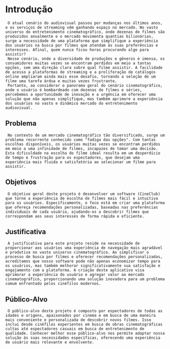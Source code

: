 # Introdução

     O atual cenário do audiovisual passou por mudanças nos últimos anos, e os serviços de streaming vêm ganhando espaço no mercado. No vasto universo do entretenimento cinematográfico, onde dezenas de filmes são produzidos anualmente e o mercado movimenta quantias bilionárias, surge a necessidade de uma plataforma que simplifique a experiência dos usuários na busca por filmes que atendam às suas preferências e interesses. Afinal, quem nunca ficou horas procurando algo para assistir? 
     Nesse cenário, onde a diversidade de produções e gêneros é imensa, os consumidores muitas vezes se encontram perdidos em meio a tantas opções, sem uma direção clara sobre qual filme assistir. A facilidade de acesso a plataformas de streaming e a proliferação de catálogos online ampliaram ainda mais esse desafio, tornando a seleção de um filme uma tarefa árdua e muitas vezes frustrante. 
     Portanto, ao considerar o panorama geral do cenário cinematográfico, onde o usuário é bombardeado com dezenas de filmes e séries, percebemos a oportunidade de inovação e a urgência em oferecer uma solução que não apenas simplifique, mas também aprimore a experiência dos usuários no vasto e dinâmico mercado do entretenimento audiovisual. 

## Problema

     No contexto de um mercado cinematográfico tão diversificado, surge um problema recorrente conhecido como "fadiga das opções". Com tantas escolhas disponíveis, os usuários muitas vezes se encontram perdidos em meio a uma infinidade de filmes, incapazes de tomar uma decisão. Esta dificuldade na escolha do filme ideal resulta em um desperdício de tempo e frustração para os espectadores, que desejam uma experiência mais fluida e satisfatória ao selecionar um filme para assistir. 

## Objetivos

     O objetivo geral deste projeto é desenvolver um software (CineClub) que torne a experiência de escolha de filmes mais fácil e intuitiva para os usuários. Especificamente, o foco está em criar uma plataforma que ofereça recomendações personalizadas, baseadas nas preferências individuais de cada usuário, ajudando-os a descobrir filmes que correspondam aos seus interesses de forma rápida e eficiente. 

## Justificativa

     A justificativa para este projeto reside na necessidade de proporcionar aos usuários uma experiência de navegação mais agradável e produtiva no vasto universo cinematográfico. Ao simplificar o processo de busca por filmes e oferecer recomendações personalizadas, acreditamos que nosso software pode não apenas economizar tempo para os usuários, mas também melhorar significativamente sua satisfação e engajamento com a plataforma. A criação deste aplicativo visa aprimorar a experiência do usuário e agregar valor ao mercado cinematográfico, proporcionando uma solução inovadora para um problema comum enfrentado pelos cinéfilos modernos. 

## Público-Alvo

     O público-alvo deste projeto é composto por espectadores de todas as idades e origens, apaixonados por cinema e em busca de uma maneira mais conveniente e personalizada de descobrir novos filmes. Isso inclui desde cinéfilos experientes em busca de obras cinematográficas cultas até espectadores casuais em busca de entretenimento de qualidade. Conhecer melhor esse público-alvo nos permite adaptar nossa solução às suas necessidades específicas, oferecendo uma experiência de usuário mais relevante e envolvente. 
